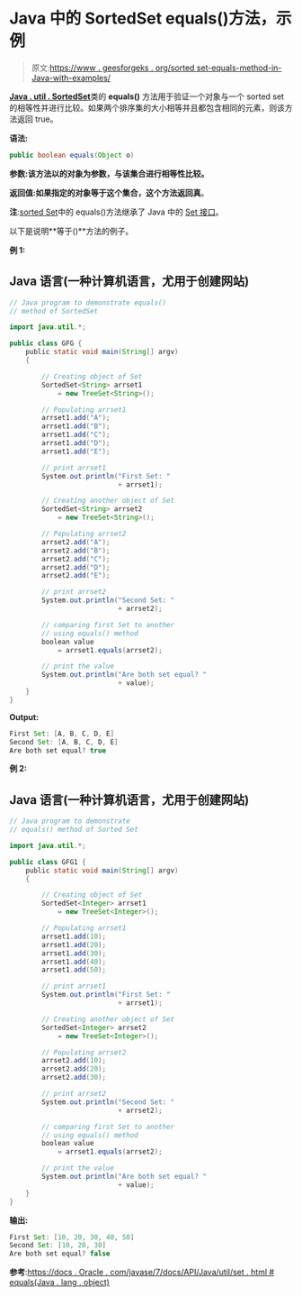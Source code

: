 # Java 中的 SortedSet equals()方法，示例

> 原文:[https://www . geesforgeks . org/sorted set-equals-method-in-Java-with-examples/](https://www.geeksforgeeks.org/sortedset-equals-method-in-java-with-examples/)

[**Java . util . SortedSet**](https://www.geeksforgeeks.org/sortedset-java-examples/)类的 **equals()** 方法用于验证一个对象与一个 sorted set 的相等性并进行比较。如果两个排序集的大小相等并且都包含相同的元素，则该方法返回 true。

**语法:**

```java
public boolean equals(Object o)
```

**参数:**该方法以的**对象为参数，与该集合进行相等性比较。**

**返回值:**如果指定的对象等于这个集合，这个方法返回**真**。

**注**:[sorted Set](https://www.geeksforgeeks.org/sortedset-java-examples/)中的 equals()方法继承了 Java 中的 [Set 接口](https://www.geeksforgeeks.org/set-in-java/)。

以下是说明**等于()**方法的例子。

**例 1:**

## Java 语言(一种计算机语言，尤用于创建网站)

```java
// Java program to demonstrate equals()
// method of SortedSet

import java.util.*;

public class GFG {
    public static void main(String[] argv)
    {

        // Creating object of Set
        SortedSet<String> arrset1
            = new TreeSet<String>();

        // Populating arrset1
        arrset1.add("A");
        arrset1.add("B");
        arrset1.add("C");
        arrset1.add("D");
        arrset1.add("E");

        // print arrset1
        System.out.println("First Set: "
                           + arrset1);

        // Creating another object of Set
        SortedSet<String> arrset2
            = new TreeSet<String>();

        // Populating arrset2
        arrset2.add("A");
        arrset2.add("B");
        arrset2.add("C");
        arrset2.add("D");
        arrset2.add("E");

        // print arrset2
        System.out.println("Second Set: "
                           + arrset2);

        // comparing first Set to another
        // using equals() method
        boolean value
            = arrset1.equals(arrset2);

        // print the value
        System.out.println("Are both set equal? "
                           + value);
    }
}
```

**Output:** 

```java
First Set: [A, B, C, D, E]
Second Set: [A, B, C, D, E]
Are both set equal? true
```

**例 2:**

## Java 语言(一种计算机语言，尤用于创建网站)

```java
// Java program to demonstrate
// equals() method of Sorted Set

import java.util.*;

public class GFG1 {
    public static void main(String[] argv)
    {

        // Creating object of Set
        SortedSet<Integer> arrset1
            = new TreeSet<Integer>();

        // Populating arrset1
        arrset1.add(10);
        arrset1.add(20);
        arrset1.add(30);
        arrset1.add(40);
        arrset1.add(50);

        // print arrset1
        System.out.println("First Set: "
                           + arrset1);

        // Creating another object of Set
        SortedSet<Integer> arrset2
            = new TreeSet<Integer>();

        // Populating arrset2
        arrset2.add(10);
        arrset2.add(20);
        arrset2.add(30);

        // print arrset2
        System.out.println("Second Set: "
                           + arrset2);

        // comparing first Set to another
        // using equals() method
        boolean value
            = arrset1.equals(arrset2);

        // print the value
        System.out.println("Are both set equal? "
                           + value);
    }
}
```

**输出:**

```java
First Set: [10, 20, 30, 40, 50]
Second Set: [10, 20, 30]
Are both set equal? false
```

**参考**:[https://docs . Oracle . com/javase/7/docs/API/Java/util/set . html # equals(Java . lang . object)](https://docs.oracle.com/javase/7/docs/api/java/util/Set.html#equals(java.lang.Object))
